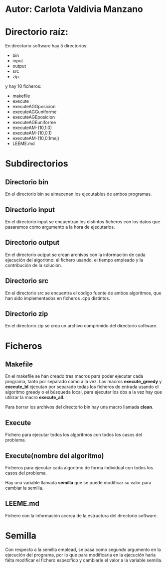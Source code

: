# Autor: Carlota Valdivia Manzano

# Directorio raíz: 

En directorio software hay 5 directorios: 

* bin
* input
* output
* src 
* zip. 

y hay 10 ficheros:

* makefile
* execute
* executeAGGposicion
* executeAGGuniforme
* executeAGEposicion
* executeAGEuniforme
* executeAM-(10,1.0)
* executeAM-(10,0.1)
* executeAM-(10,0.1mej)
* LEEME.md


# Subdirectorios

## Directorio bin

En el directorio bin se almacenan los ejecutables de ambos programas.

## Directorio input

En el directorio input se encuentran los distintos ficheros con los datos que pasaremos como argumento a la hora de ejecutarlos.

## Directorio output

En el directorio output se crean archivos con la información de cada ejecución del algoritmo: el fichero usando, el tiempo empleado y la contribución de la solución.

## Directorio src

En el directorio src se encuentra el código fuente de ambos algoritmos, que han sido implementados en ficheros .cpp distintos.

## Directorio zip

En el directorio zip se crea un archivo comprimido del directorio software.


# Ficheros

## Makefile

En el makefile se han creado tres macros para poder ejecutar cada programa, tanto por separado como a la vez. Las macros **execute_greedy**  y **execute_bl** ejecutan por separado todas los ficheros de entrada usando el algoritmo greedy o el búsqueda local, para ejecutar los dos a la vez hay que utilizar la macro **execute_all**. 

Para borrar los archivos del directorio bin hay una macro llamada **clean**.

## Execute

Fichero para ejecutar todos los algoritmos con todos los casos del problema.


## Execute(nombre del algoritmo)

Ficheros para ejecutar cada algoritmo de forma individual con todos los casos del problema.

Hay una variable llamada **semilla** que se puede modificar su valor para cambiar la semilla.

## LEEME.md

Fichero con la información acerca de la estructura del directorio software.



# Semilla

Con respecto a la semilla emplead, se pasa como segundo argumento en la ejecución del programa, por lo que para modificarla en la ejecución haría falta modificar el fichero específico y cambiarle el valor a la variable semilla.


